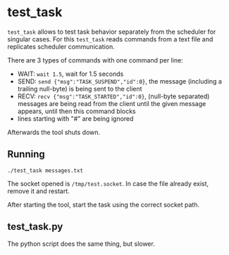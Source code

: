 # test_task

`test_task` allows to test task behavior separately from the scheduler for singular cases.
For this `test_task` reads commands from a text file and replicates scheduler communication.

There are 3 types of commands with one command per line:

* WAIT: `wait 1.5`, wait for 1.5 seconds
* SEND: `send {"msg":"TASK_SUSPEND","id":0}`, the message (including a trailing null-byte) is being sent to the client
* RECV: `recv {"msg":"TASK_STARTED","id":0}`, (null-byte separated) messages are being read from the client until the given message appears, until then this command blocks
* lines starting with "#" are being ignored

Afterwards the tool shuts down.

## Running

`./test_task messages.txt`

The socket opened is `/tmp/test.socket`.
In case the file already exist, remove it and restart.

After starting the tool, start the task using the correct socket path.

## test_task.py

The python script does the same thing, but slower.
